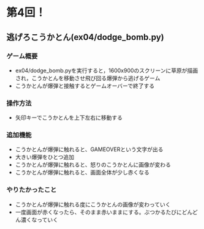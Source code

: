 # 第4回！
## 逃げろこうかとん(ex04/dodge_bomb.py)
### ゲーム概要
- ex04/dodge_bomb.pyを実行すると，1600x900のスクリーンに草原が描画され，こうかとんを移動させ飛び回る爆弾から逃げるゲーム
- こうかとんが爆弾と接触するとゲームオーバーで終了する
### 操作方法
- 矢印キーでこうかとんを上下左右に移動する
### 追加機能
- こうかとんが爆弾に触れると、GAMEOVERという文字が出る
- 大きい爆弾をひとつ追加
- こうかとんが爆弾に触れると、怒りのこうかとんに画像が変わる
- こうかとんが爆弾に触れると、画面全体が少し赤くなる
### やりたかったこと
- こうかとんが爆弾に触れる度にこうかとんの画像が変わっていく
- 一度画面が赤くなったら、そのまま赤いままにする。ぶつかるたびにどんどん濃くなっていく
